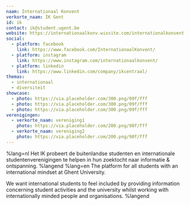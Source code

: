 ```yaml
---
naam: Internationaal Konvent
verkorte_naam: IK Gent
id: ik
contact: ik@student.ugent.be
website: https://internationaalkonv.wixsite.com/internationalkonvent
social:
  - platform: facebook
    link: https://www.facebook.com/InternationaalKonvent/
  - platform: instagram
    link: https://www.instagram.com/internationaalkonvent/
  - platform: linkedin
    link: https://www.linkedin.com/company/ikcentraal/
themas:
  - internationaal
  - diversiteit
showcase:
  - photo: https://via.placeholder.com/300.png/09f/fff
  - photo: https://via.placeholder.com/300.png/09f/fff
  - photo: https://via.placeholder.com/300.png/09f/fff
verenigingen:
  - verkorte_naam: vereniging1
    photo: https://via.placeholder.com/200.png/90f/fff
  - verkorte_naam: vereniging2
    photo: https://via.placeholder.com/200.png/90f/fff
---
```


%lang=nl 
Het IK probeert de buitenlandse studenten en internationale studentenverenigingen te helpen in hun zoektocht naar informatie & ontspanning. 
%langend 
%lang=en 
The platform for all students with an international mindset at Ghent University.

We want international students to feel included by providing information concerning student activities and the university whilst working with internationally minded people and organisations. 
%langend
